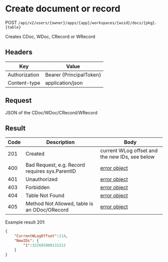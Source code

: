 # Create document or record
POST `/api/v2/users/{owner}/apps/{app}/workspaces/{wsid}/docs/{pkg}.{table}`

Creates CDoc, WDoc, CRecord or WRecord

## Headers
| Key | Value |
| --- | --- |
| Authorization | Bearer {PrincipalToken} |
| Content-type | application/json |

## Request
JSON of the CDoc/WDoc/CRecord/WRecord


## Result
| Code | Description | Body
| --- | --- | --- |
| 201 | Created | current WLog offset and the new IDs, see below |
| 400 | Bad Request, e.g. Record requires sys.ParentID | [error object](conventions.md#errors) |
| 401 | Unauthorized | [error object](conventions.md#errors) |
| 403 | Forbidden | [error object](conventions.md#errors) |
| 404 | Table Not Found | [error object](conventions.md#errors) |
| 405 | Method Not Allowed, table is an ODoc/ORecord | [error object](conventions.md#errors) |
 
Example result 201:
```json
{
    "CurrentWLogOffset":114,
    "NewIDs": {
        "1":322685000131212
    }
}
```

